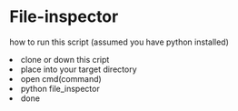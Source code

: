 # File-inspector

how to run this script
(assumed you have python installed)

<li>clone or down this cript</li>
<li> place into your target directory</li>
<li>open cmd(command)</li>
<li>python file_inspector</li>
<li>done</li>
